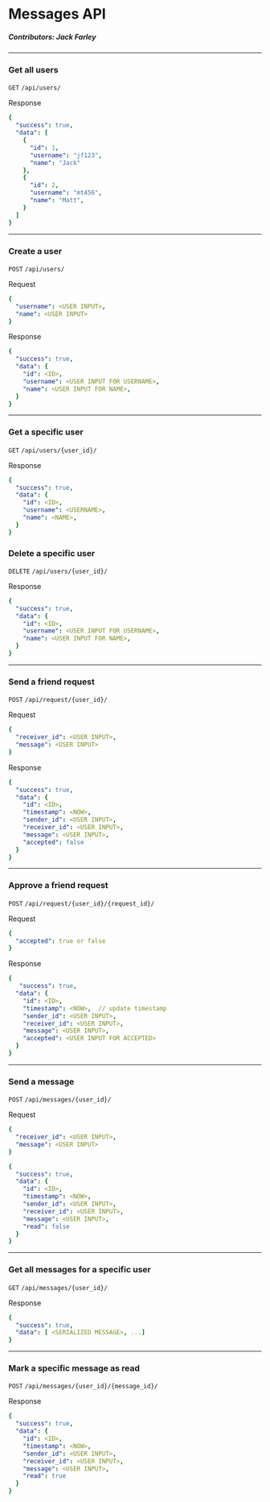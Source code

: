 # Messages API
##### Contributors: Jack Farley

---

### Get all users

`GET` `/api/users/`

Response

```yaml
{
  "success": true,
  "data": [
    {
      "id": 1,
      "username": "jf123",
      "name": "Jack"
    },
    {
      "id": 2,
      "username": "mt456",
      "name": "Matt",
    }
  ]
}
```
---

### Create a user

`POST` `/api/users/`

Request

```yaml
{
  "username": <USER INPUT>,
  "name": <USER INPUT>
}
```

Response

```yaml
{
  "success": true,
  "data": {
    "id": <ID>,
    "username": <USER INPUT FOR USERNAME>,
    "name": <USER INPUT FOR NAME>,
  }
}
```

---

### Get a specific user

`GET` `/api/users/{user_id}/`

Response

```yaml
{
  "success": true,
  "data": {
    "id": <ID>,
    "username": <USERNAME>,
    "name": <NAME>,
  }
}
```

### Delete a specific user

`DELETE` `/api/users/{user_id}/`

Response

```yaml
{
  "success": true,
  "data": {
    "id": <ID>,
    "username": <USER INPUT FOR USERNAME>,
    "name": <USER INPUT FOR NAME>,
  }
}
```

---

### Send a friend request

`POST` `/api/request/{user_id}/`

Request

```yaml
{
  "receiver_id": <USER INPUT>, 
  "message": <USER INPUT>
}
```

Response

```yaml
{
  "success": true,
  "data": {
    "id": <ID>,
    "timestamp": <NOW>,
    "sender_id": <USER INPUT>,
    "receiver_id": <USER INPUT>, 
    "message": <USER INPUT>,
    "accepted": false
  }
}
```

---

### Approve a friend request

`POST` `/api/request/{user_id}/{request_id}/`

Request

```yaml
{
  "accepted": true or false
}
```

Response

```yaml
{
   "success": true,
  "data": {
    "id": <ID>,
    "timestamp": <NOW>,  // update timestamp
    "sender_id": <USER INPUT>,
    "receiver_id": <USER INPUT>, 
    "message": <USER INPUT>,
    "accepted": <USER INPUT FOR ACCEPTED>
  }
}
```

---

### Send a message

`POST` `/api/messages/{user_id}/`

Request

```yaml
{
  "receiver_id": <USER INPUT>,
  "message": <USER INPUT>
}
```

```yaml
{
  "success": true,
  "data": {
    "id": <ID>,
    "timestamp": <NOW>,
    "sender_id": <USER INPUT>,
    "receiver_id": <USER INPUT>,
    "message": <USER INPUT>,
    "read": false
  }
}
```

---

### Get all messages for a specific user

`GET` `/api/messages/{user_id}/`

Response

```yaml
{
  "success": true,
  "data": [ <SERIALIZED MESSAGE>, ...]
}
```

---

### Mark a specific message as read

`POST` `/api/messages/{user_id}/{message_id}/`

Response

```yaml
{
  "success": true,
  "data": {
    "id": <ID>,
    "timestamp": <NOW>,
    "sender_id": <USER INPUT>,
    "receiver_id": <USER INPUT>,
    "message": <USER INPUT>,
    "read": true
  }
}
```


